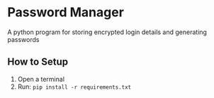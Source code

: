# Password Manager
 A python program for storing encrypted login details and generating passwords

## How to Setup
 1. Open a terminal
 2. Run: `pip install -r requirements.txt`